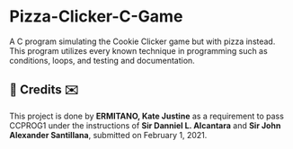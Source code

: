 # Pizza-Clicker-C-Game
A C program simulating the Cookie Clicker game but with pizza instead. This program utilizes every known technique in programming such as conditions, loops, and testing and documentation.

<h2>💌 Credits ✉️</h2>
This project is done by <b>ERMITANO, Kate Justine</b> as a requirement to pass CCPROG1 under the instructions of <b>Sir Danniel L. Alcantara</b> and <b>Sir John Alexander Santillana</b>, submitted on February 1, 2021.
